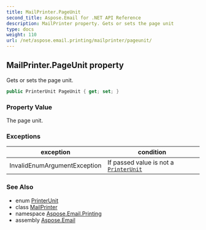 ```yaml
---
title: MailPrinter.PageUnit
second_title: Aspose.Email for .NET API Reference
description: MailPrinter property. Gets or sets the page unit
type: docs
weight: 110
url: /net/aspose.email.printing/mailprinter/pageunit/
---
```

## MailPrinter.PageUnit property

Gets or sets the page unit.

```csharp
public PrinterUnit PageUnit { get; set; }
```

### Property Value

The page unit.

### Exceptions

| exception | condition |
| --- | --- |
| InvalidEnumArgumentException | If passed value is not a [`PrinterUnit`](../../printerunit/) |

### See Also

* enum [PrinterUnit](../../printerunit/)
* class [MailPrinter](../)
* namespace [Aspose.Email.Printing](../../mailprinter/)
* assembly [Aspose.Email](../../../)



